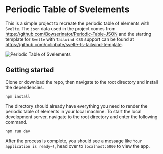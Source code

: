 # Periodic Table of Svelements

This is a simple project to recreate the periodic table of elements with `Svelte`. The `json` data used in the project comes from https://github.com/Bowserinator/Periodic-Table-JSON and the starting template for `Svelte` with `Tailwind CSS` support can be found at https://github.com/colinbate/svelte-ts-tailwind-template.

![Periodic Table of Svelements](https://cdn-images-1.medium.com/max/1600/1*J7InoiGvvqyrq46viqeCQw.png)

## Getting started

Clone or download the repo, then navigate to the root directory and install the dependencies.

```bash
npm install
```

The directory should already have everything you need to render the periodic table of elements in your local machine. To start the local development server, navigate to the root directory and enter the following command.

```bash
npm run dev
```

After the process is complete, you should see a message like `Your application is ready~!`, head over to `localhost:5000` to view the app.
